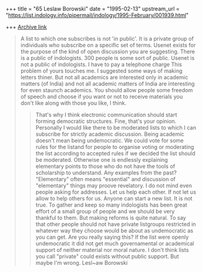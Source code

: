 +++
title = "65 Leslaw Borowski"
date = "1995-02-13"
upstream_url = "https://list.indology.info/pipermail/indology/1995-February/001939.html"

+++
[Archive link](https://list.indology.info/pipermail/indology/1995-February/001939.html)

> A list to which one subscribes is not 'in public'. It is a private group of
> individuals who subscribe on a specific set of terms. Usenet exists for the
> purpose of the kind of open discussion you are suggesting.
There is a public of indologists. 300 people is some sort of public. 
Usenet is not a public of indologists.
> I have to pay a telephone charge 
This problem of yours touches me. I suggested some ways of making 
letters thiner. But not all academics are interested only in academic 
matters (of India) and not all academic matters of India are 
interesting for even staunch academics. You should allow people 
some freedom of speech and choose if you want or not to receive 
materials you don't like along with those you like, I think.
>>That's why I think electronic communication should start forming 
>>democratic structures.
 > Fine, that's your opinion. Personally I would like there to be 
moderated lists to which I can subscribe for strictly academic 
discussion. 
Being academic doesn't mean being undemocratic. We could vote for some 
rules for the listand for people to organise voting or moderating 
the list according to accepted rules if we decided the list 
should be moderated.
>Otherwise one is endlessly explaining elementary points to those who 
do not have the tools of scholarship to understand.
Any examples from the past? "Elementary" often means "essential" and 
discussion of "elementary" things may proove revelatory. I do not mind 
even people asking for addresses. Let us help each other. If not let 
us allow to help others for us. 
> Anyone can start a new list. 
It is not true. To gather and keep so many indologists has been great 
effort of a small group of people and we should be very thankful to 
them. But making reforms is quite natural. 
>To say that other people should not have private listgroups 
>restricted in whatever way they choose would be about as
> undemocratic as you can get. Are you really saying this?
If the list were openly undemocratic it did not get much 
governamental or academical support of neither material nor moral 
nature. I don't think lists you call "private" could exists without 
public support. But maybe I'm wrong. 
                                        Lesl~aw Borowski





